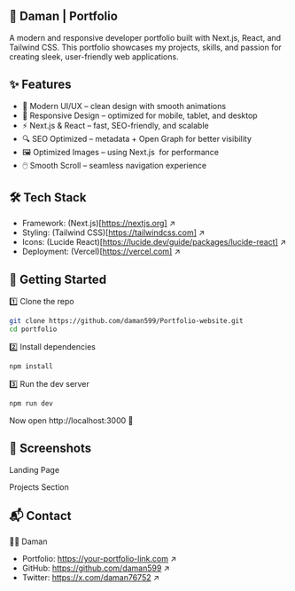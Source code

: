 ## 🚀 Daman | Portfolio

A modern and responsive developer portfolio built with Next.js, React, and Tailwind CSS.
This portfolio showcases my projects, skills, and passion for creating sleek, user-friendly web applications.

## ✨ Features

- 🎨 Modern UI/UX – clean design with smooth animations
- 📱 Responsive Design – optimized for mobile, tablet, and desktop
- ⚡ Next.js & React – fast, SEO-friendly, and scalable
- 🔍 SEO Optimized – metadata + Open Graph for better visibility
- 🖼️ Optimized Images – using Next.js <Image /> for performance
- 🖱️ Smooth Scroll – seamless navigation experience

## 🛠️ Tech Stack

- Framework: (Next.js)[https://nextjs.org] ↗
- Styling: (Tailwind CSS)[https://tailwindcss.com] ↗
- Icons: (Lucide React)[https://lucide.dev/guide/packages/lucide-react] ↗
- Deployment: (Vercel)[https://vercel.com] ↗

## 🚀 Getting Started

1️⃣ Clone the repo

```bash
git clone https://github.com/daman599/Portfolio-website.git
cd portfolio
```

2️⃣ Install dependencies

```bash
npm install
```

3️⃣ Run the dev server

```bash
npm run dev
```

Now open http://localhost:3000 🎉

## 📸 Screenshots

Landing Page

Projects Section

## 📬 Contact

👨‍💻 Daman

- Portfolio: https://your-portfolio-link.com ↗
- GitHub: https://github.com/daman599 ↗
- Twitter: https://x.com/daman76752 ↗

